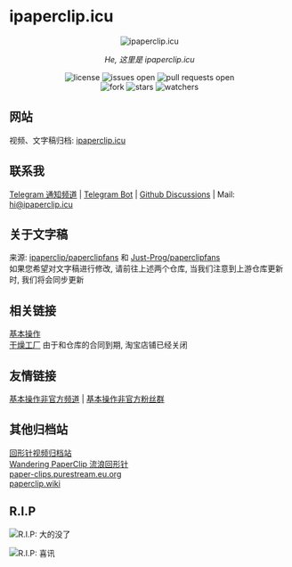 # ipaperclip.icu

<div align="center">
  <img src="https://cdn.jsdelivr.net/gh/iPaperClipICU/static/favicon/favicon.png" alt="ipaperclip.icu" />
  <p><em>He, 这里是 ipaperclip.icu</em></p>
  <img src="https://img.shields.io/github/license/ipaperclip-icu/ipaperclip.icu?style=flat-square" alt="license" />
  <img src="https://img.shields.io/github/issues/ipaperclip-icu/ipaperclip.icu?style=flat-square" alt="issues open" />
  <img src="https://img.shields.io/github/issues-pr/ipaperclip-icu/ipaperclip.icu?style=flat-square" alt="pull requests open" />
  <br>
  <img src="https://img.shields.io/github/forks/ipaperclip-icu/ipaperclip.icu?style=social" alt="fork" />
  <img src="https://img.shields.io/github/stars/ipaperclip-icu/ipaperclip.icu?style=social" alt="stars" />
  <img src="https://img.shields.io/github/watchers/ipaperclip-icu/ipaperclip.icu?style=social" alt="watchers" />
</div>

## 网站

视频、文字稿归档: [ipaperclip.icu](https://ipaperclip.icu/)  

## 联系我

[Telegram 通知频道](https://t.me/iPaperClipICU) | [Telegram Bot](https://t.me/https://t.me/iPaperClipICUChatBot) | [Github Discussions](https://github.com/iPaperClipICU/ipaperclip.icu/discussions) | Mail: <a href="mailto:hi@ipaperclip.icu">hi@ipaperclip.icu</a>

## 关于文字稿

来源: [ipaperclip/paperclipfans](https://github.com/ipaperclip/paperclipfans) 和 [Just-Prog/paperclipfans](https://github.com/Just-Prog/paperclipfans)  
如果您希望对文字稿进行修改, 请前往上述两个仓库, 当我们注意到上游仓库更新时, 我们将会同步更新

## 相关链接

[基本操作](https://jibencaozuo.com/)  
[干燥工厂](https://shop362189133.taobao.com/) 由于和仓库的合同到期, 淘宝店铺已经关闭

## 友情链接

[基本操作非官方频道](https://t.me/paperclipfans) | [基本操作非官方粉丝群](https://t.me/paperclipfans)

## 其他归档站

[回形针视频归档站](https://paperclip.eu.org/)  
[Wandering PaperClip 流浪回形针](https://wandering-paperclip.glitch.me/)  
[paper-clips.purestream.eu.org](https://paper-clips.purestream.eu.org/)  
[paperclip.wiki](https://paperclip.wiki/)

## R.I.P

![R.I.P: 大的没了](https://cdn.jsdelivr.net/gh/ipaperclip-icu/static/image/RIP/rip1.png)

![R.I.P: 喜讯](https://cdn.jsdelivr.net/gh/ipaperclip-icu/static/image/RIP/rip2.jpg)

